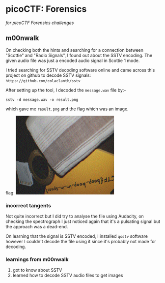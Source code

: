 # picoCTF: Forensics

_for picoCTF Forensics challenges_

## m00nwalk

On checking both the hints and searching for a connection between "Scottie" and "Radio Signals", I found out about the SSTV encoding. The given audio file was just a encoded audio signal in Scottie 1 mode.

I tried searching for SSTV decoding software online and came across this project on github to decode SSTV signals: `https://github.com/colaclanth/sstv`

After setting up the tool, I decoded the `message.wav` file by:-

```
sstv -d message.wav -o result.png
```

which gave me `result.png` and the flag which was an image.

flag: ![m00nwalk flag](./images/m00nwalk_flag.png)


### incorrect tangents

Not quite incorrect but I did try to analyse the file using Audacity, on checking the spectrograph I just noticed again that it's a pulsating signal but the approach was a dead-end.

On learning that the signal is SSTV encoded, I installed `qsstv` software however I couldn't decode the file using it since it's probably not made for decoding.

### learnings from m00nwalk

1. got to know about SSTV
2. learned how to decode SSTV audio files to get images
